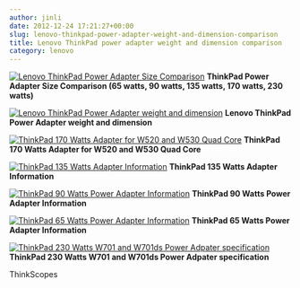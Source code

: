 ```yaml
---
author: jinli
date: 2012-12-24 17:21:27+00:00
slug: lenovo-thinkpad-power-adapter-weight-and-dimension-comparison
title: Lenovo ThinkPad power adapter weight and dimension comparison
category: lenovo
---
```

[![Lenovo ThinkPad Power Adapter Size Comparison](http://farm9.staticflickr.com/8353/8302943233_9a04971fb4_z.jpg)](http://www.flickr.com/photos/lead_org/8302943233/) **ThinkPad Power Adapter Size Comparison (65 watts, 90 watts, 135 watts, 170 watts, 230 watts)**

[![Lenovo ThinkPad Power Adapter weight and dimension](http://farm9.staticflickr.com/8074/8303936312_9eafec01ef_z.jpg)](http://www.flickr.com/photos/lead_org/8303936312/) **Lenovo ThinkPad Power Adapter weight and dimension**

[![ThinkPad 170 Watts Adapter for W520 and W530 Quad Core](http://farm9.staticflickr.com/8083/8302936157_8051790666_z.jpg)](http://www.flickr.com/photos/lead_org/8302936157/) **ThinkPad 170 Watts Adapter for W520 and W530 Quad Core**

<!-- more -->

[![ThinkPad 135 Watts Adapter Information](http://farm9.staticflickr.com/8083/8304003282_3a01a76d79_z.jpg)](http://www.flickr.com/photos/lead_org/8304003282/) **ThinkPad 135 Watts Adapter Information**

[![ThinkPad 90 Watts Power Adapter Information](http://farm9.staticflickr.com/8364/8304001658_18028a0941_z.jpg)](http://www.flickr.com/photos/lead_org/8304001658/) **ThinkPad 90 Watts Power Adapter Information**

[![ThinkPad 65 Watts Power Adapter Information](http://farm9.staticflickr.com/8503/8302947123_547a04c831_z.jpg)](http://www.flickr.com/photos/lead_org/8302947123/) **ThinkPad 65 Watts Power Adapter Information**

[![ThinkPad 230 Watts W701 and W701ds Power Adpater specification](http://farm9.staticflickr.com/8364/8303992720_c311a8e010_z.jpg)](http://www.flickr.com/photos/lead_org/8303992720/) **ThinkPad 230 Watts W701 and W701ds Power Adpater specification**






ThinkScopes 